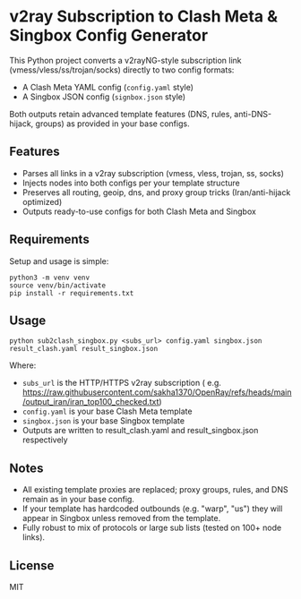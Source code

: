 # v2ray Subscription to Clash Meta & Singbox Config Generator

This Python project converts a v2rayNG-style subscription link (vmess/vless/ss/trojan/socks) directly to two config
formats:

- A Clash Meta YAML config (`config.yaml` style)
- A Singbox JSON config (`signbox.json` style)

Both outputs retain advanced template features (DNS, rules, anti-DNS-hijack, groups) as provided in your base configs.

## Features

- Parses all links in a v2ray subscription (vmess, vless, trojan, ss, socks)
- Injects nodes into both configs per your template structure
- Preserves all routing, geoip, dns, and proxy group tricks (Iran/anti-hijack optimized)
- Outputs ready-to-use configs for both Clash Meta and Singbox

## Requirements

Setup and usage is simple:

```
python3 -m venv venv
source venv/bin/activate
pip install -r requirements.txt
```

## Usage

```
python sub2clash_singbox.py <subs_url> config.yaml singbox.json result_clash.yaml result_singbox.json
```

Where:

- `subs_url` is the HTTP/HTTPS v2ray subscription (
  e.g. https://raw.githubusercontent.com/sakha1370/OpenRay/refs/heads/main/output_iran/iran_top100_checked.txt)
- `config.yaml` is your base Clash Meta template
- `singbox.json` is your base Singbox template
- Outputs are written to result_clash.yaml and result_singbox.json respectively

## Notes

- All existing template proxies are replaced; proxy groups, rules, and DNS remain as in your base config.
- If your template has hardcoded outbounds (e.g. "warp", "us") they will appear in Singbox unless removed from the
  template.
- Fully robust to mix of protocols or large sub lists (tested on 100+ node links).

## License

MIT
